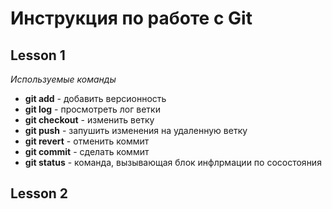 # **Инструкция по работе с Git**
## Lesson 1
*Используемые команды*
- **git add** - добавить версионность
- **git log** - просмотреть лог ветки
- **git checkout** - изменить ветку
- **git push** - запушить изменения на удаленную ветку
- **git revert** - отменить коммит
- **git commit** - сделать коммит
- **git status** - команда, вызывающая блок инфлрмации по сосостояния

## Lesson 2